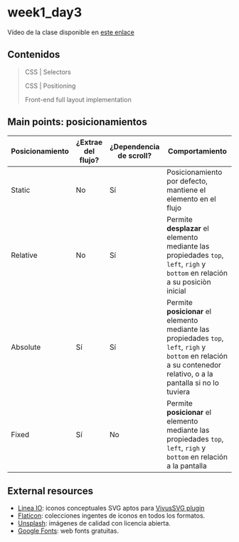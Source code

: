 # week1_day3

Vídeo de la clase disponible en [este enlace](https://ironhack.zoom.us/rec/share/3eAod4rP7khLAYWK6BjEc_EbPL-_aaa82yRP_6FZxU6SeiHXNc6Q4jPsc0MYkZWi)


## Contenidos

> CSS | Selectors
>
> CSS | Positioning
>
> Front-end full layout implementation


## Main points: posicionamientos

| Posicionamiento | ¿Extrae del flujo? | ¿Dependencia de scroll? | Comportamiento |
| ------------- | ------------- | ------------- | ------------- |
| Static | No | Sí | Posicionamiento por defecto, mantiene el elemento en el flujo |
| Relative | No | Sí | Permite **desplazar** el elemento mediante las propiedades `top`, `left`, `righ` y `bottom` en relación a su posiciòn inicial |
| Absolute | Sí | Sí | Permite **posicionar** el elemento mediante las propiedades `top`, `left`, `righ` y `bottom` en relación a su contenedor relativo, o a la pantalla si no lo tuviera |
| Fixed | Sí | No | Permite **posicionar** el elemento mediante las propiedades `top`, `left`, `righ` y `bottom` en relación a la pantalla |


## External resources

- [Linea IO](https://github.com/linea-io/Linea-Iconset): iconos conceptuales SVG aptos para [VivusSVG plugin](https://maxwellito.github.io/vivus/)
- [Flaticon](https://www.flaticon.com/home): colecciones ingentes de iconos en todos los formatos.
- [Unsplash](https://unsplash.com/): imágenes de calidad con licencia abierta.
- [Google Fonts](https://fonts.google.com/): web fonts gratuitas.
